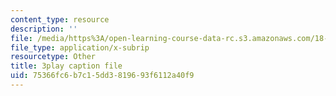 ```yaml
---
content_type: resource
description: ''
file: /media/https%3A/open-learning-course-data-rc.s3.amazonaws.com/18-01sc-single-variable-calculus-fall-2010/75366fc6b7c15dd3819693f6112a40f9_1RLctDS2hUQ.vtt
file_type: application/x-subrip
resourcetype: Other
title: 3play caption file
uid: 75366fc6-b7c1-5dd3-8196-93f6112a40f9
---
```

